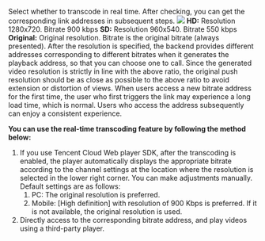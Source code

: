 Select whether to transcode in real time. After checking, you can get the corresponding link addresses in subsequent steps.
![](//mc.qcloudimg.com/static/img/2a1281efea2f97bfaca53f52e713bb37/image.png)
**HD:** Resolution 1280x720. Bitrate 900 kbps
**SD:** Resolution 960x540. Bitrate 550 kbps
**Original:** Original resolution. Bitrate is the original bitrate (always presented).
After the resolution is specified, the backend provides different addresses corresponding to different bitrates when it generates the playback address, so that you can choose one to call. Since the generated video resolution is strictly in line with the above ratio, the original push resolution should be as close as possible to the above ratio to avoid extension or distortion of views.
When users access a new bitrate address for the first time, the user who first triggers the link may experience a long load time, which is normal. Users who access the address subsequently can enjoy a consistent experience.

**You can use the real-time transcoding feature by following the method below:**
1. If you use Tencent Cloud Web player SDK, after the transcoding is enabled, the player automatically displays the appropriate bitrate according to the channel settings at the location where the resolution is selected in the lower right corner. You can make adjustments manually. Default settings are as follows:
	1. PC: The original resolution is preferred.
	2. Mobile: [High definition] with resolution of 900 Kbps is preferred. If it is not available, the original resolution is used.
2. Directly access to the corresponding bitrate address, and play videos using a third-party player.
